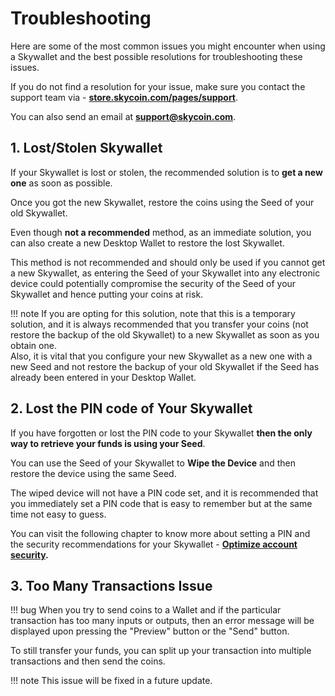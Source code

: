 # Troubleshooting

Here are some of the most common issues you might encounter when using a Skywallet and the best possible resolutions for troubleshooting these issues.

If you do not find a resolution for your issue, make sure you contact the support team via - **[store.skycoin.com/pages/support](store.skycoin.com/pages/support)**.

You can also send an email at **support@skycoin.com**.

## 1. Lost/Stolen Skywallet

If your Skywallet is lost or stolen, the recommended solution is to **get a new one** as soon as possible. 

Once you got the new Skywallet, restore the coins using the Seed of your old Skywallet.

Even though **not a recommended** method, as an immediate solution, you can also create a new Desktop Wallet to restore the lost Skywallet.

This method is not recommended and should only be used if you cannot get a new Skywallet, as entering the Seed of your Skywallet into any electronic device could potentially compromise the security of the Seed of your Skywallet and hence putting your coins at risk.

!!! note
    If you are opting for this solution, note that this is a temporary solution, and it is always recommended that you transfer your coins (not restore the backup of the old Skywallet) to a new Skywallet as soon as you obtain one.  
    Also, it is vital that you configure your new Skywallet as a new one with a new Seed and not restore the backup of your old Skywallet if the Seed has already been entered in your Desktop Wallet.

## 2. Lost the PIN code of Your Skywallet

If you have forgotten or lost the PIN code to your Skywallet **then the only way to retrieve your funds is using your Seed**.

You can use the Seed of your Skywallet to **Wipe the Device** and then restore the device using the same Seed.

The wiped device will not have a PIN code set, and it is recommended that you immediately set a PIN code that is easy to remember but at the same time not easy to guess.

You can visit the following chapter to know more about setting a PIN and the security recommendations for your Skywallet - **[Optimize account security](../07-optimizing-the-security).**

## 3. Too Many Transactions Issue

!!! bug
    When you try to send coins to a Wallet and if the particular transaction has too many inputs or outputs, then an error message will be displayed upon pressing the "Preview" button or the "Send" button.
    
<!--Screenshot of the error message-->

To still transfer your funds, you can split up your transaction into multiple transactions and then send the coins.

!!! note
    This issue will be fixed in a future update.